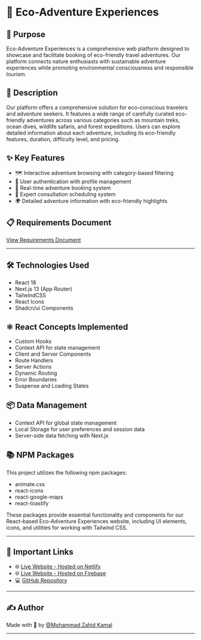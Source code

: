 # 🌿 Eco-Adventure Experiences

## 🎯 Purpose
Eco-Adventure Experiences is a comprehensive web platform designed to showcase and facilitate booking of eco-friendly travel adventures. Our platform connects nature enthusiasts with sustainable adventure experiences while promoting environmental consciousness and responsible tourism.

## 📝 Description
Our platform offers a comprehensive solution for eco-conscious travelers and adventure seekers. It features a wide range of carefully curated eco-friendly adventures across various categories such as mountain treks, ocean dives, wildlife safaris, and forest expeditions. Users can explore detailed information about each adventure, including its eco-friendly features, duration, difficulty level, and pricing.

## ✨ Key Features
- 🗺️ Interactive adventure browsing with category-based filtering
- 👤 User authentication with profile management
- 🎫 Real-time adventure booking system
- 💬 Expert consultation scheduling system
- 🌍 Detailed adventure information with eco-friendly highlights

## 📋 Requirements Document
[View Requirements Document](https://drive.google.com/file/d/1vozQsZf4UZClRBMpHTw7ZSWvA7-pRN2P/view?usp=sharing)

---

## 🛠️ Technologies Used
- React 18
- Next.js 13 (App Router)
- TailwindCSS
- React Icons
- Shadcn/ui Components

## ⚛️ React Concepts Implemented
- Custom Hooks
- Context API for state management
- Client and Server Components
- Route Handlers
- Server Actions
- Dynamic Routing
- Error Boundaries
- Suspense and Loading States

## 📦 Data Management
- Context API for global state management
- Local Storage for user preferences and session data
- Server-side data fetching with Next.js

## 📚 NPM Packages
This project utilizes the following npm packages:
- animate.css
- react-icons
- react-google-maps
- react-toastify

These packages provide essential functionality and components for our React-based Eco-Adventure Experiences website, including UI elements, icons, and utilities for working with Tailwind CSS.

---

## 🔗 Important Links
- 🌐 [Live Website - Hosted on Netlify](https://eco-adventure-exp-vite-react-firebase.netlify.app/)
- 🌐 [Live Website - Hosted on Firebase](https://eco-adventure-experience-2d2fc.firebaseapp.com)
- 💻 [GitHub Repository](https://github.com/programming-hero-web-course1/b10-a9-authentication-MZahidKamal.git)

---

## ✍️ Author
Made with 💚 by [@Mohammad Zahid Kamal](https://github.com/MZahidKamal)

---